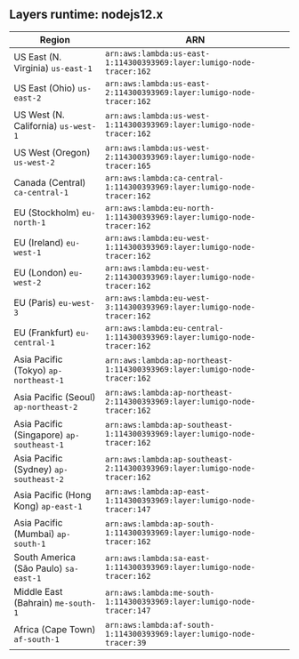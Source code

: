 Layers runtime: nodejs12.x
----
| Region | ARN |
| --- | --- |
|US East (N. Virginia)  `us-east-1`|`arn:aws:lambda:us-east-1:114300393969:layer:lumigo-node-tracer:162`|
|US East (Ohio)  `us-east-2`|`arn:aws:lambda:us-east-2:114300393969:layer:lumigo-node-tracer:162`|
|US West (N. California)  `us-west-1`|`arn:aws:lambda:us-west-1:114300393969:layer:lumigo-node-tracer:162`|
|US West (Oregon)  `us-west-2`|`arn:aws:lambda:us-west-2:114300393969:layer:lumigo-node-tracer:165`|
|Canada (Central)  `ca-central-1`|`arn:aws:lambda:ca-central-1:114300393969:layer:lumigo-node-tracer:162`|
|EU (Stockholm)  `eu-north-1`|`arn:aws:lambda:eu-north-1:114300393969:layer:lumigo-node-tracer:162`|
|EU (Ireland)  `eu-west-1`|`arn:aws:lambda:eu-west-1:114300393969:layer:lumigo-node-tracer:162`|
|EU (London)  `eu-west-2`|`arn:aws:lambda:eu-west-2:114300393969:layer:lumigo-node-tracer:162`|
|EU (Paris)  `eu-west-3`|`arn:aws:lambda:eu-west-3:114300393969:layer:lumigo-node-tracer:162`|
|EU (Frankfurt)  `eu-central-1`|`arn:aws:lambda:eu-central-1:114300393969:layer:lumigo-node-tracer:162`|
|Asia Pacific (Tokyo)  `ap-northeast-1`|`arn:aws:lambda:ap-northeast-1:114300393969:layer:lumigo-node-tracer:162`|
|Asia Pacific (Seoul)  `ap-northeast-2`|`arn:aws:lambda:ap-northeast-2:114300393969:layer:lumigo-node-tracer:162`|
|Asia Pacific (Singapore)  `ap-southeast-1`|`arn:aws:lambda:ap-southeast-1:114300393969:layer:lumigo-node-tracer:162`|
|Asia Pacific (Sydney)  `ap-southeast-2`|`arn:aws:lambda:ap-southeast-2:114300393969:layer:lumigo-node-tracer:162`|
|Asia Pacific (Hong Kong)  `ap-east-1`|`arn:aws:lambda:ap-east-1:114300393969:layer:lumigo-node-tracer:147`|
|Asia Pacific (Mumbai)  `ap-south-1`|`arn:aws:lambda:ap-south-1:114300393969:layer:lumigo-node-tracer:162`|
|South America (São Paulo)  `sa-east-1`|`arn:aws:lambda:sa-east-1:114300393969:layer:lumigo-node-tracer:162`|
|Middle East (Bahrain)  `me-south-1`|`arn:aws:lambda:me-south-1:114300393969:layer:lumigo-node-tracer:147`|
|Africa (Cape Town)  `af-south-1`|`arn:aws:lambda:af-south-1:114300393969:layer:lumigo-node-tracer:39`|
